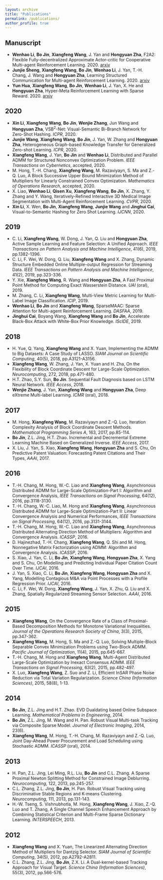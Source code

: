 ```yaml
---
layout: archive
title: "Publications"
permalink: /publications/
author_profile: true
---
```


## Manuscript

- **Wenhao Li**, **Bo Jin**, **Xiangfeng Wang**, J. Yan and **Hongyuan Zha**, F2A2: Flexible Fully-decentralized Approximate Actor-critic for Cooperative Multi-agent Reinforcement Learning. 2020. [arxiv](https://arxiv.org/abs/2004.11145)
- **Junjie Sheng**, **Xiangfeng Wang**, **Bo Jin**, **Wenhao Li**, J. Yan, T.-H. Chang, J. Wang and **Hongyuan Zha**, Learning Structured Communication for Multi-agent Reinforcement Learning. 2020. [arxiv](https://arxiv.org/abs/2002.04235)
- **Yun Hua**, **Xiangfeng Wang**, **Bo Jin**, **Wenhao Li**, J. Yan, X. He and **Hongyuan Zha**, Hyper-Meta Reinforcement Learning with Sparse Reward. 2020. [arxiv](https://arxiv.org/abs/2002.04238)

## 2020

- **Xin Li**, **Xiangfeng Wang**, **Bo Jin**, **Wenjie Zhang**, Jun Wang and **Hongyuan Zha**, VSB$^2$-Net: Visual-Semantic Bi-Branch Network for Zero-Shot Hashing. *ICPR*, 2020.
- **Junjie Wang**, **Xiangfeng Wang**, **Bo Jin**, J. Yan, W. Zhang and **Hongyuan Zha**, Heterogeneous Graph-based Knowledge Transfer for Generalized Zero-shot Learning. *ICPR*, 2020.
- **Xiangfeng Wang**, J. Yan, **Bo Jin** and **Wenhao Li**, Distributed and Parallel ADMM for Structured Nonconvex Optimization Problem. *IEEE Transactions on Cybernetics*, accepted, 2020.
- M. Hong, T.-H. Chang, **Xiangfeng Wang**, M. Razaviyayn, S. Ma and Z.-Q. Luo, A Block Successive Upper Bound Minimization Method of
  Multipliers for Linearly Constrained Convex Optimization. *Mathematics of Operations Research*, accepted, 2020.
- X. Liao, **Wenhao Li**, **Qisen Xu**, **Xiangfeng Wang**, **Bo Jin**, X. Zhang, Y. Zhang and Y. Wang, Iteratively-Refined Interactive 3D Medical Image Segmentation with Multi-Agent Reinforcement Learning. *CVPR*, 2020.
- **Xin Li**, X. Wen, **Bo Jin**, **Xiangfeng Wang**, **Junjie Wang** and **Jinghui Cai**, Visual-to-Semantic Hashing for Zero Shot Learning. *IJCNN*, 2020.

##  2019

- C. Li, **Xiangfeng Wang**, W. Dong, J. Yan, Q. Liu and **Hongyuan Zha**, Active Sample Learning and Feature Selection: A Unified Approach. *IEEE Transactions on Pattern Analysis and Machine Intelligence*, 41(6), 2019, pp.1382-1396.
- C. Li, F. Wei, W. Dong, Q. Liu, **Xiangfeng Wang** and X. Zhang, Dynamic Structure Embedded Online Multiple-output Regression for Streaming Data. *IEEE Transactions on Pattern Analysis and Machine Intelligence*, 41(2), 2019, pp.323-336.
- Y. Xie, **Xiangfeng Wang**, R. Wang and **Hongyuan Zha**, A Fast Proximal Point Method for Computing Exact Wasserstein Distance. *UAI* (oral), 2019.
- M. Zhang, C. Li, **Xiangfeng Wang**, Multi-View Metric Learning for Multi-Label Image Classification. *ICIP*, 2019.
- **Wenhao Li**, **Bo Jin** and **Xiangfeng Wang**, SparseMAAC: Sparse Attention for Multi-agent Reinforcement Learning. *DASFAA*, 2019.
- **Jinghui Cai**, Boyang Wang, **Xiangfeng Wang** and **Bo Jin**, Accelerate Black-Box Attack with White-Box Prior Knowledge. *IScIDE*, 2019.

## 2018

- H. Yue, Q. Yang, **Xiangfeng Wang** and X. Yuan, Implementing the ADMM to Big Datasets: A Case Study of LASSO. *SIAM Journal on Scientific Computing*, 40(5), 2018, pp.A3121-A3156.
- **Xiangfeng Wang**, W. Zhang, J. Yan, X. Yuan and H. Zha, On the Flexibility of Block Coordinate Descent for Large-Scale Optimization. *Neurocomputing*, 272, 2018, pp.471-480.
- H.T. Zhao, S.Y. Sun, **Bo Jin**. Sequential Fault Diagnosis based on LSTM Neural Network. *IEEE Access*, 2018.
- **Wenjie Zhang**, J. Yan, **Xiangfeng Wang** and **Hongyuan Zha**, Deep eXtreme Multi-label Learning. *ICMR* (oral), 2018.

## 2017

- M. Hong, **Xiangfeng Wang**, M. Razaviyayn and Z.-Q. Luo, Iteration Complexity Analysis of Block Coordinate Descent Methods. *Mathematical Programming Series A*, 163, 2017, pp.85-114.
- **Bo Jin**, Z.L. Jing, H.T. Zhao. Incremental and Decremental Extreme Learning Machine Based on Generalized Inverse. *IEEE Access*, 2017.
- X. Liu, J. Yan, S. Xiao, **Xiangfeng Wang**, **Hongyuan Zha** and S. Chu, On Predictive Patent Valuation: Forecasting Patent Citations and Their Types, *AAAI*, 2017.

## 2016

- T.-H. Chang, M. Hong, W.-C. Liao and **Xiangfeng Wang**, Asynchronous Distributed ADMM for Large-Scale Optimization-Part I: Algorithm and Convergence Analysis, *IEEE Transactions on Signal Processing*, 64(12), 2016, pp.3118-3130.
- T.-H. Chang, W.-C. Liao, M. Hong and **Xiangfeng Wang**, Asynchronous Distributed ADMM for Large-Scale Optimization-Part II: Linear Convergence Analysis and Numerical Performances, *IEEE Transactions on Signal Processing*, 64(12), 2016, pp.3131-3144.
- T.-H. Chang, M. Hong, W.-C. Liao and **Xiangfeng Wang**, Asynchronous Distributed Alternating Direction Method of Multipliers: Algorithm and Convergence Analysis. *ICASSP*, 2016.
- D. Hajinezhad, T.-H. Chang, **Xiangfeng Wang**, Q. Shi and M. Hong, Nonnegative Matrix Factorization using ADMM: Algorithm and Convergence Analysis. *ICASSP*, 2016.
- S. Xiao, J. Yan, C. Li, **Bo Jin**, **Xiangfeng Wang**, **Hongyuan Zha**, X. Yang and S. Chu, On Modelling and Predicting Individual Paper Citation Count Over Time. *IJCAI*, 2016.
- J. Yan, S. Xiao, C. Li, **Bo Jin**, **Xiangfeng Wang**, **Hongyuan Zha** and X. Yang, Modelling Contagious M$\&$A via Point Processes with a Profile Regression Prior. *IJCAI*, 2016.
- C. Li, F. Wei, W. Dong, **Xiangfeng Wang**, J. Yan, X. Zhu, Q. Liu and X. Zhang, Spatially Regularized Streaming Sensor Selection. *AAAI*, 2016.

## 2015

- **Xiangfeng Wang**, On the Convergence Rate of a Class of Proximal-Based Decomposition Methods for Monotone Variational Inequalities. *Journal of the Operations Research Society of China*, 3(3), 2015, pp.347-362.
- **Xiangfeng Wang**, M. Hong, S. Ma and Z.-Q. Luo, Solving Multiple-Block Separable Convex Minimization Problems using Two-Block ADMM. *Pacific Journal of Optimization*, 11(4), 2015, pp.645-667.
- T.-H. Chang, M. Hong and **Xiangfeng Wang**, Multi-Agent Distributed Large-Scale Optimization by Inexact Consensus ADMM. *IEEE Transactions on Signal Processing*, 63(2), 2015, pp.482-497.
- X. Luo, **Xiangfeng Wang**, Z. Suo and Z. Li, Efficient InSAR Phase Noise Reduction via Total Variation Regularization. *Science China (Information Sciences)*, 2015, 58(8), 1-13.

## 2014

- **Bo Jin**, Z.L. Jing and H.T. Zhao. EVD Dualdating based Online Subspace Learning. *Mathematical Problems in Engineering*, 2014.
- **Bo Jin**, Z.L. Jing, M. Wang and H. Pan. Robust Visual Multi-task Tracking via Composite Sparse Model. *Journal of Electronic Imaging*, 2014, 23(6).
- **Xiangfeng Wang**, M. Hong, T.-H. Chang, M. Razaviyayn and Z.-Q. Luo, Joint Day-Ahead Power Procurement and Load Scheduling using Stochastic ADMM. *ICASSP* (oral), 2014.

## 2013

- H. Pan, Z.L. Jing, Lei Ming, R.L. Liu, **Bo Jin** and C.L. Zhang. A Sparse Proximal Newton Splitting Method for Constrained Image Deblurring. *Neurocomputing*, 122, 2013, pp.245-257.
- C.L. Zhang, Z.L. Jing, **Bo Jin**, H. Pan. Robust Visual Tracking using Discriminative Stable Regions and K-means Clustering. *Neurocomputing*, 111, 2013, pp.131-143.
- H.-W. Tseng, S. Vishnubhotla, M. Hong, **Xiangfeng Wang**, J. Xiao, Z.-Q. Luo and T. Zhang, A Single Channel Speech Enhancement Approach by Combining Statistical Criterion and Multi-Frame Sparse Dictionary Learning. *INTERSPEECH*, 2013.

## 2012

- **Xiangfeng Wang** and X. Yuan, The Linearized Alternating Direction Method of Multipliers for Dantzig Selector. *SIAM Journal of Scientific Computing*, 34(5), 2012, pp.A2792-A2811.
- C.L. Zhang, Z.L. Jing, **Bo Jin**, Z.X. Li. A Dual-kernel-based Tracking Approach for Visual Target. *Science China (Information Sciences)*, 55(3), 2012, pp.566-576.
